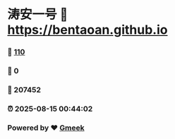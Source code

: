 # 涛安一号 :link: https://bentaoan.github.io 
### :page_facing_up: [110](https://bentaoan.github.io/tag.html) 
### :speech_balloon: 0 
### :hibiscus: 207452 
### :alarm_clock: 2025-08-15 00:44:02 
### Powered by :heart: [Gmeek](https://github.com/Meekdai/Gmeek)
